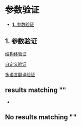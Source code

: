 # 参数验证

* [**1.** 参数验证]()

## 1. 参数验证 <a id="&#x53C2;&#x6570;&#x9A8C;&#x8BC1;"></a>

[结构体验证](http://www.topgoer.com/gin%E6%A1%86%E6%9E%B6/%E5%8F%82%E6%95%B0%E9%AA%8C%E8%AF%81/结构体验证.html)

[自定义验证](http://www.topgoer.com/gin%E6%A1%86%E6%9E%B6/%E5%8F%82%E6%95%B0%E9%AA%8C%E8%AF%81/自定义验证.html)

[多语言翻译验证](http://www.topgoer.com/gin%E6%A1%86%E6%9E%B6/%E5%8F%82%E6%95%B0%E9%AA%8C%E8%AF%81/多语言翻译验证.html)

##  results matching ""

* 
## No results matching ""

